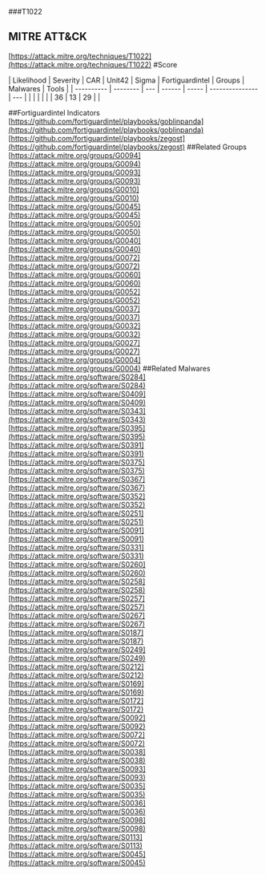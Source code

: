 ###T1022
## MITRE ATT&CK
[https://attack.mitre.org/techniques/T1022](https://attack.mitre.org/techniques/T1022)
#Score

| Likelihood | Severity | CAR | Unit42 | Sigma | Fortiguardintel | Groups | Malwares | Tools |
| ---------- | -------- | --- | ------ | ----- | --------------- | ---  |
 |   |   |   |   |   | 36 | 13 | 29 |   |

##Fortiguardintel Indicators
[https://github.com/fortiguardintel/playbooks/goblinpanda](https://github.com/fortiguardintel/playbooks/goblinpanda)
[https://github.com/fortiguardintel/playbooks/zegost](https://github.com/fortiguardintel/playbooks/zegost)
[]()
##Related Groups
[https://attack.mitre.org/groups/G0094](https://attack.mitre.org/groups/G0094)
[https://attack.mitre.org/groups/G0093](https://attack.mitre.org/groups/G0093)
[https://attack.mitre.org/groups/G0010](https://attack.mitre.org/groups/G0010)
[https://attack.mitre.org/groups/G0045](https://attack.mitre.org/groups/G0045)
[https://attack.mitre.org/groups/G0050](https://attack.mitre.org/groups/G0050)
[https://attack.mitre.org/groups/G0040](https://attack.mitre.org/groups/G0040)
[https://attack.mitre.org/groups/G0072](https://attack.mitre.org/groups/G0072)
[https://attack.mitre.org/groups/G0060](https://attack.mitre.org/groups/G0060)
[https://attack.mitre.org/groups/G0052](https://attack.mitre.org/groups/G0052)
[https://attack.mitre.org/groups/G0037](https://attack.mitre.org/groups/G0037)
[https://attack.mitre.org/groups/G0032](https://attack.mitre.org/groups/G0032)
[https://attack.mitre.org/groups/G0027](https://attack.mitre.org/groups/G0027)
[https://attack.mitre.org/groups/G0004](https://attack.mitre.org/groups/G0004)
[]()
##Related Malwares
[https://attack.mitre.org/software/S0284](https://attack.mitre.org/software/S0284)
[https://attack.mitre.org/software/S0409](https://attack.mitre.org/software/S0409)
[https://attack.mitre.org/software/S0343](https://attack.mitre.org/software/S0343)
[https://attack.mitre.org/software/S0395](https://attack.mitre.org/software/S0395)
[https://attack.mitre.org/software/S0391](https://attack.mitre.org/software/S0391)
[https://attack.mitre.org/software/S0375](https://attack.mitre.org/software/S0375)
[https://attack.mitre.org/software/S0367](https://attack.mitre.org/software/S0367)
[https://attack.mitre.org/software/S0352](https://attack.mitre.org/software/S0352)
[https://attack.mitre.org/software/S0251](https://attack.mitre.org/software/S0251)
[https://attack.mitre.org/software/S0091](https://attack.mitre.org/software/S0091)
[https://attack.mitre.org/software/S0331](https://attack.mitre.org/software/S0331)
[https://attack.mitre.org/software/S0260](https://attack.mitre.org/software/S0260)
[https://attack.mitre.org/software/S0258](https://attack.mitre.org/software/S0258)
[https://attack.mitre.org/software/S0257](https://attack.mitre.org/software/S0257)
[https://attack.mitre.org/software/S0267](https://attack.mitre.org/software/S0267)
[https://attack.mitre.org/software/S0187](https://attack.mitre.org/software/S0187)
[https://attack.mitre.org/software/S0249](https://attack.mitre.org/software/S0249)
[https://attack.mitre.org/software/S0212](https://attack.mitre.org/software/S0212)
[https://attack.mitre.org/software/S0169](https://attack.mitre.org/software/S0169)
[https://attack.mitre.org/software/S0172](https://attack.mitre.org/software/S0172)
[https://attack.mitre.org/software/S0092](https://attack.mitre.org/software/S0092)
[https://attack.mitre.org/software/S0072](https://attack.mitre.org/software/S0072)
[https://attack.mitre.org/software/S0038](https://attack.mitre.org/software/S0038)
[https://attack.mitre.org/software/S0093](https://attack.mitre.org/software/S0093)
[https://attack.mitre.org/software/S0035](https://attack.mitre.org/software/S0035)
[https://attack.mitre.org/software/S0036](https://attack.mitre.org/software/S0036)
[https://attack.mitre.org/software/S0098](https://attack.mitre.org/software/S0098)
[https://attack.mitre.org/software/S0113](https://attack.mitre.org/software/S0113)
[https://attack.mitre.org/software/S0045](https://attack.mitre.org/software/S0045)
[]()
